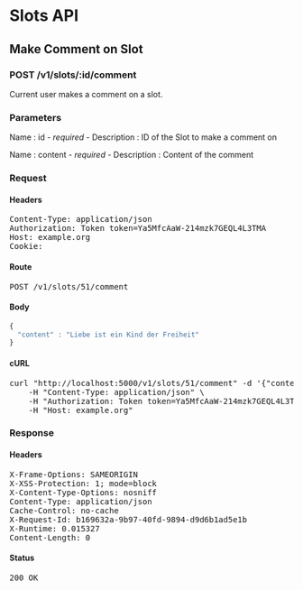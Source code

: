 # Slots API

## Make Comment on Slot

### POST /v1/slots/:id/comment

Current user makes a comment on a slot.

### Parameters

Name : id *- required -*
Description : ID of the Slot to make a comment on

Name : content *- required -*
Description : Content of the comment

### Request

#### Headers

<pre>Content-Type: application/json
Authorization: Token token=Ya5MfcAaW-214mzk7GEQL4L3TMA
Host: example.org
Cookie: </pre>

#### Route

<pre>POST /v1/slots/51/comment</pre>

#### Body
```javascript
{
  "content" : "Liebe ist ein Kind der Freiheit"
}
```


#### cURL

<pre class="request">curl &quot;http://localhost:5000/v1/slots/51/comment&quot; -d &#39;{&quot;content&quot;:&quot;Liebe ist ein Kind der Freiheit&quot;}&#39; -X POST \
	-H &quot;Content-Type: application/json&quot; \
	-H &quot;Authorization: Token token=Ya5MfcAaW-214mzk7GEQL4L3TMA&quot; \
	-H &quot;Host: example.org&quot;</pre>

### Response

#### Headers

<pre>X-Frame-Options: SAMEORIGIN
X-XSS-Protection: 1; mode=block
X-Content-Type-Options: nosniff
Content-Type: application/json
Cache-Control: no-cache
X-Request-Id: b169632a-9b97-40fd-9894-d9d6b1ad5e1b
X-Runtime: 0.015327
Content-Length: 0</pre>

#### Status

<pre>200 OK</pre>

